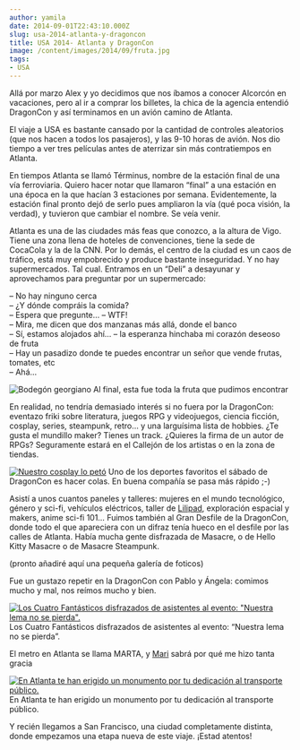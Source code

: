 ```yaml
---
author: yamila
date: 2014-09-01T22:43:10.000Z
slug: usa-2014-atlanta-y-dragoncon
title: USA 2014- Atlanta y DragonCon
image: /content/images/2014/09/fruta.jpg
tags:
- USA
---
```



Allá por marzo Alex y yo decidimos que nos íbamos a conocer Alcorcón en vacaciones, pero al ir a comprar los billetes, la chica de la agencia entendió DragonCon y así terminamos en un avión camino de Atlanta.

El viaje a USA es bastante cansado por la cantidad de controles aleatorios (que nos hacen a todos los pasajeros), y las 9-10 horas de avión. Nos dio tiempo a ver tres películas antes de aterrizar sin más contratiempos en Atlanta.

En tiempos Atlanta se llamó Términus, nombre de la estación final de una vía ferroviaria. Quiero hacer notar que llamaron “final” a una estación en una época en la que hacían 3 estaciones por semana. Evidentemente, la estación final pronto dejó de serlo pues ampliaron la vía (qué poca visión, la verdad), y tuvieron que cambiar el nombre. Se veía venir.

Atlanta es una de las ciudades más feas que conozco, a la altura de Vigo. Tiene una zona llena de hoteles de convenciones, tiene la sede de CocaCola y la de la CNN. Por lo demás, el centro de la ciudad es un caos de tráfico, está muy empobrecido y produce bastante inseguridad. Y no hay supermercados. Tal cual. Entramos en un “Deli” a desayunar y aprovechamos para preguntar por un supermercado:

– No hay ninguno cerca  
 – ¿Y dónde compráis la comida?  
 – Espera que pregunte… – WTF!  
 – Mira, me dicen que dos manzanas más allá, donde el banco  
 – Sí, estamos alojados ahí… – la esperanza hinchaba mi corazón deseoso de fruta  
 – Hay un pasadizo donde te puedes encontrar un señor que vende frutas, tomates, etc  
 – Ahá…

![Bodegón georgiano](/content/images/2014/09/fruta.jpg#full)
Al final, esta fue toda la fruta que pudimos encontrar

En realidad, no tendría demasiado interés si no fuera por la DragonCon: eventazo friki sobre literatura, juegos RPG y videojuegos, ciencia ficción, cosplay, series, steampunk, retro… y una larguísima lista de hobbies. ¿Te gusta el mundillo maker? Tienes un track. ¿Quieres la firma de un autor de RPGs? Seguramente estará en el Callejón de los artistas o en la zona de tiendas.

[![Nuestro cosplay lo petó](/content/images/2014/09/haciendo-cola.jpg#small)](/content/images/2014/09/haciendo-cola.jpg#full)
Uno de los deportes favoritos el sábado de DragonCon es hacer colas. En buena compañía se pasa más rápido ;-)

Asistí a unos cuantos paneles y talleres: mujeres en el mundo tecnológico, género y sci-fi, vehículos eléctricos, taller de [Lilipad](http:/lilypadarduino.org/), exploración espacial y makers, anime sci-fi 101… Fuimos también al Gran Desfile de la DragonCon, donde todo el que apareciera con un difraz tenía hueco en el desfile por las calles de Atlanta. Había mucha gente disfrazada de Masacre, o de Hello Kitty Masacre o de Masacre Steampunk.

(pronto añadiré aquí una pequeña galería de foticos)

Fue un gustazo repetir en la DragonCon con Pablo y Ángela: comimos mucho y mal, nos reímos mucho y bien.

[![Los Cuatro Fantásticos disfrazados de asistentes al evento: "Nuestra lema no se pierda".](/content/images/2014/09/fantastic-four.jpg#small)](/content/images/2014/09/fantastic-four.jpg#full)
Los Cuatro Fantásticos disfrazados de asistentes al evento: “Nuestra lema no se pierda”.

El metro en Atlanta se llama MARTA, y [Mari](http:/twitter.com/marta_serrano) sabrá por qué me hizo tanta gracia

[![En Atlanta te han erigido un monumento por tu dedicación al transporte público.](/content/images/2014/09/marta1.jpg#small)](/content/images/2014/09/marta1.jpg#full)
En Atlanta te han erigido un monumento por tu dedicación al transporte público.

Y recién llegamos a San Francisco, una ciudad completamente distinta, donde empezamos una etapa nueva de este viaje. ¡Estad atentos!


